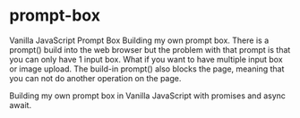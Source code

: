 # prompt-box
Vanilla JavaScript Prompt Box
Building my own prompt box. There is a prompt() build into the web browser but the problem with that prompt is that you can only have 1 input box.
What if you want to have multiple input box or image upload.
The build-in prompt() also blocks the page, meaning that you can not do another operation on the page.

Building my own prompt box in Vanilla JavaScript with promises and async await.
